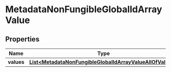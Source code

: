 

# MetadataNonFungibleGlobalIdArrayValue


## Properties

| Name | Type | Description | Notes |
|------------ | ------------- | ------------- | -------------|
|**values** | [**List&lt;MetadataNonFungibleGlobalIdArrayValueAllOfValues&gt;**](MetadataNonFungibleGlobalIdArrayValueAllOfValues.md) |  |  |



